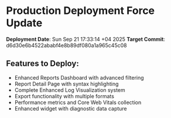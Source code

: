 # Production Deployment Force Update

**Deployment Date**: Sun Sep 21 17:33:14 +04 2025
**Target Commit**: d6d30e6b4522ababf4e8b89df080a1a965c45c08

## Features to Deploy:
- Enhanced Reports Dashboard with advanced filtering
- Report Detail Page with syntax highlighting
- Complete Enhanced Log Visualization system
- Export functionality with multiple formats
- Performance metrics and Core Web Vitals collection
- Enhanced widget with diagnostic data capture
